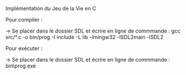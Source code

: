Implémentation du Jeu de la Vie en C

Pour compiler :

-> Se placer dans le dossier SDL et écrire en ligne de commmande :
    gcc src/*.c -o bin/prog -I include -L lib -lmingw32 -lSDL2main -lSDL2  

Pour exécuter :

-> Se placer dans le dossier SDL et écrire en ligne de commmande :
    bin\prog.exe
